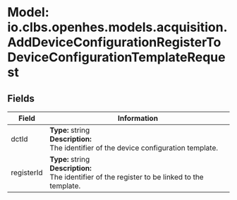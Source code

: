 # Model: io.clbs.openhes.models.acquisition.AddDeviceConfigurationRegisterToDeviceConfigurationTemplateRequest

## Fields

| Field | Information |
| --- | --- |
| dctId | <b>Type:</b> string<br><b>Description:</b><br>The identifier of the device configuration template. |
| registerId | <b>Type:</b> string<br><b>Description:</b><br>The identifier of the register to be linked to the template. |

